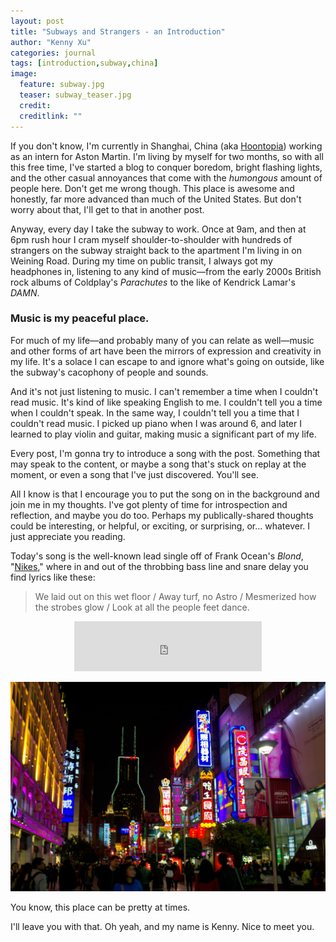 ```yaml
---
layout: post
title: "Subways and Strangers - an Introduction"
author: "Kenny Xu"
categories: journal
tags: [introduction,subway,china]
image:
  feature: subway.jpg
  teaser: subway_teaser.jpg
  credit:
  creditlink: ""
---
```

If you don't know, I'm currently in Shanghai, China (aka [Hoontopia](http://www.barstoolsports.com/barstoolu/if-you-dont-smoke-cigarettes-in-china-you-might-as-well-be-wearing-a-sign-that-says-im-a-virgin/)) working as an intern for Aston Martin. I'm living by myself for two months, so with all this free time, I've started a blog to conquer boredom, bright flashing lights, and the other casual annoyances that come with the _humongous_ amount of people here. Don't get me wrong though. This place is awesome and honestly, far more advanced than much of the United States. But don't worry about that, I'll get to that in another post.

Anyway, every day I take the subway to work. Once at 9am, and then at 6pm rush hour I cram myself shoulder-to-shoulder with hundreds of strangers on the subway straight back to the apartment I'm living in on Weining Road. During my time on public transit, I always got my headphones in, listening to any kind of music—from the early 2000s British rock albums of Coldplay's _Parachutes_ to the like of Kendrick Lamar's _DAMN_.

### Music is my peaceful place.

For much of my life—and probably many of you can relate as well—music and other forms of art have been the mirrors of expression and creativity in my life. It's a solace I can escape to and ignore what's going on outside, like the subway's cacophony of people and sounds.

And it's not just listening to music. I can't remember a time when I couldn't read music. It's kind of like speaking English to me. I couldn't tell you a time when I couldn't speak. In the same way, I couldn't tell you a time that I couldn't read music. I picked up piano when I was around 6, and later I learned to play violin and guitar, making music a significant part of my life.

Every post, I'm gonna try to introduce a song with the post. Something that may speak to the content, or maybe a song that's stuck on replay at the moment, or even a song that I've just discovered. You'll see.

All I know is that I encourage you to put the song on in the background and join me in my thoughts. I've got plenty of time for introspection and reflection, and maybe you do too. Perhaps my publically-shared thoughts could be interesting, or helpful, or exciting, or surprising, or... whatever. I just appreciate you reading.

Today's song is the well-known lead single off of Frank Ocean's _Blond_, "[Nikes](https://open.spotify.com/track/19YKaevk2bce4odJkP5L22 "Nikes")," where in and out of the throbbing bass line and snare delay you find lyrics like these:

>We laid out on this wet floor / Away turf, no Astro / Mesmerized how the strobes glow / Look at all the people feet dance.

<div style='text-align:center'><iframe src="https://open.spotify.com/embed?uri=spotify:track:19YKaevk2bce4odJkP5L22" width="300" height="80" frameborder="0" allowtransparency="true"></iframe>
</div>

![Shanghai Night](/images/shanghainight.jpg "Shanghai Night")

You know, this place can be pretty at times.

I'll leave you with that. Oh yeah, and my name is Kenny. Nice to meet you.
